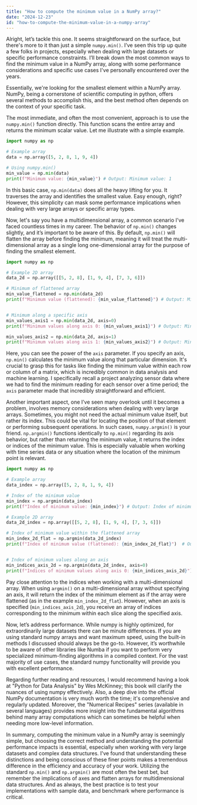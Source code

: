 ```yaml
---
title: "How to compute the minimum value in a NumPy array?"
date: "2024-12-23"
id: "how-to-compute-the-minimum-value-in-a-numpy-array"
---
```


Alright, let’s tackle this one. It seems straightforward on the surface, but there's more to it than just a simple `numpy.min()`. I’ve seen this trip up quite a few folks in projects, especially when dealing with large datasets or specific performance constraints. I’ll break down the most common ways to find the minimum value in a NumPy array, along with some performance considerations and specific use cases I've personally encountered over the years.

Essentially, we're looking for the smallest element within a NumPy array. NumPy, being a cornerstone of scientific computing in python, offers several methods to accomplish this, and the best method often depends on the context of your specific task.

The most immediate, and often the most convenient, approach is to use the `numpy.min()` function directly. This function scans the entire array and returns the minimum scalar value. Let me illustrate with a simple example.

```python
import numpy as np

# Example array
data = np.array([5, 2, 8, 1, 9, 4])

# Using numpy.min()
min_value = np.min(data)
print(f"Minimum value: {min_value}") # Output: Minimum value: 1
```

In this basic case, `np.min(data)` does all the heavy lifting for you. It traverses the array and identifies the smallest value. Easy enough, right? However, this simplicity can mask some performance implications when dealing with very large arrays or specific array types.

Now, let's say you have a multidimensional array, a common scenario I've faced countless times in my career. The behavior of `np.min()` changes slightly, and it’s important to be aware of this. By default, `np.min()` will flatten the array before finding the minimum, meaning it will treat the multi-dimensional array as a single long one-dimensional array for the purpose of finding the smallest element.

```python
import numpy as np

# Example 2D array
data_2d = np.array([[5, 2, 8], [1, 9, 4], [7, 3, 6]])

# Minimum of flattened array
min_value_flattened = np.min(data_2d)
print(f"Minimum value (flattened): {min_value_flattened}") # Output: Minimum value (flattened): 1


# Minimum along a specific axis
min_values_axis1 = np.min(data_2d, axis=0)
print(f"Minimum values along axis 0: {min_values_axis1}") # Output: Minimum values along axis 0: [1 2 4]

min_values_axis2 = np.min(data_2d, axis=1)
print(f"Minimum values along axis 1: {min_values_axis2}") # Output: Minimum values along axis 1: [2 1 3]
```

Here, you can see the power of the `axis` parameter. If you specify an axis, `np.min()` calculates the minimum value along that particular dimension. It's crucial to grasp this for tasks like finding the minimum value within each row or column of a matrix, which is incredibly common in data analysis and machine learning. I specifically recall a project analyzing sensor data where we had to find the minimum reading for each sensor over a time period; the `axis` parameter made that incredibly straightforward and efficient.

Another important aspect, one I’ve seen many overlook until it becomes a problem, involves memory considerations when dealing with very large arrays. Sometimes, you might not need the actual minimum value itself, but rather its index. This could be vital for locating the position of that element or performing subsequent operations. In such cases, `numpy.argmin()` is your friend. `np.argmin()` functions identically to `np.min()` regarding its axis behavior, but rather than returning the minimum value, it returns the index or indices of the minimum value. This is especially valuable when working with time series data or any situation where the location of the minimum point is relevant.

```python
import numpy as np

# Example array
data_index = np.array([5, 2, 8, 1, 9, 4])

# Index of the minimum value
min_index = np.argmin(data_index)
print(f"Index of minimum value: {min_index}") # Output: Index of minimum value: 3

# Example 2D array
data_2d_index = np.array([[5, 2, 8], [1, 9, 4], [7, 3, 6]])

# Index of minimum value within the flattened array
min_index_2d_flat = np.argmin(data_2d_index)
print(f"Index of minimum value (flattened): {min_index_2d_flat}")  # Output: Index of minimum value (flattened): 3


# Index of minimum values along an axis
min_indices_axis_2d = np.argmin(data_2d_index, axis=0)
print(f"Indices of minimum values along axis 0: {min_indices_axis_2d}") # Output: Indices of minimum values along axis 0: [1 0 1]
```

Pay close attention to the indices when working with a multi-dimensional array. When using `argmin()` on a multi-dimensional array without specifying an axis, it will return the index of the minimum element as if the array were flattened (as in the example `min_index_2d_flat`). However, when an axis is specified (`min_indices_axis_2d`), you receive an array of indices corresponding to the minimum within each slice along the specified axis.

Now, let’s address performance. While numpy is highly optimized, for extraordinarily large datasets there can be minute differences. If you are using standard numpy arrays and want maximum speed, using the built-in methods I discussed should always be the go-to. However, it’s worthwhile to be aware of other libraries like Numba if you want to perform very specialized minimum-finding algorithms in a compiled context. For the vast majority of use cases, the standard numpy functionality will provide you with excellent performance.

Regarding further reading and resources, I would recommend having a look at "Python for Data Analysis" by Wes McKinney; this book will clarify the nuances of using numpy effectively. Also, a deep dive into the official NumPy documentation is very much worth the time; it's comprehensive and regularly updated. Moreover, the "Numerical Recipes" series (available in several languages) provides more insight into the fundamental algorithms behind many array computations which can sometimes be helpful when needing more low-level information.

In summary, computing the minimum value in a NumPy array is seemingly simple, but choosing the correct method and understanding the potential performance impacts is essential, especially when working with very large datasets and complex data structures. I've found that understanding these distinctions and being conscious of these finer points makes a tremendous difference in the efficiency and accuracy of your work. Utilizing the standard `np.min()` and `np.argmin()` are most often the best bet, but remember the implications of axes and flatten arrays for multidimensional data structures. And as always, the best practice is to test your implementations with sample data, and benchmark where performance is critical.
